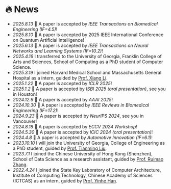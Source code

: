 # 🔥 News
- *2025.8.13* 🎉 A paper is accepted by *IEEE Transactions on Biomedical Engineering (IF=4.5)*!
- *2025.8.10* 🎉 A paper is accepted by 2025 IEEE International Conference on Quantum Artificial Intelligence!
- *2025.6.13* 🎉 A paper is accepted by *IEEE Transactions on Neural Networks and Learning Systems (IF=10.2)*!
- *2025.4.16* I transferred to the University of Georgia, Franklin College of Arts and Sciences, School of Computing as a PhD student of Computer Science.
- *2025.3.19* I joined Harvard Medical School and Massachusetts General Hospital as a intern, guided by [Prof. Xiang Li](https://xiangli-shaun.github.io/).
- *2025.1.22* 🎉 A paper is accepted by *ICLR 2025*!
- *2025.1.2* 🎉 A paper is accepted by *ISBI 2025 (oral presentation)*, see you in Houston!
- *2024.12.9* 🎉 A paper is accepted by *AAAI 2025*!
- *2024.10.30* 🎉 A paper is accepted by *IEEE Reviews in Biomedical Engineering (IF=17.2)*!
- *2024.9.23* 🎉 A paper is accepted by *NeurIPS 2024*, see you in Vancouver!
- *2024.8.18* 🎉 A paper is accepted by *ECCV 2024 Workshop*!
- *2024.5.30* 🎉 A paper is accepted by *ICIC 2024 (oral presentation)*!
- *2024.4.8* 🎉 A paper is accepted by *Automotive Innovation (IF=6.1)*!
- *2023.10.10* I will join the University of Georgia, College of Engineering as a PhD student, guided by [Prof. Tianming Liu](https://cobweb.cs.uga.edu/~tliu/).
- *2023.7.1* I joined the Chinese University of Hong Kong (Shenzhen), School of Data Science as a research assistant, guided by [Prof. Ruimao Zhang](http://www.zhangruimao.site/).
- *2022.4.24* I joined the State Key Laboratory of Computer Architecture, Institute of Computing Technology, Chinese Academy of Sciences (ICTCAS) as an intern, guided by [Prof. Yinhe Han](https://people.ucas.ac.cn/~0010355).